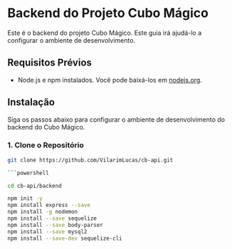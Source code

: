 # Backend do Projeto Cubo Mágico

Este é o backend do projeto Cubo Mágico. Este guia irá ajudá-lo a configurar o ambiente de desenvolvimento.

## Requisitos Prévios

- Node.js e npm instalados. Você pode baixá-los em [nodejs.org](https://nodejs.org/).

## Instalação

Siga os passos abaixo para configurar o ambiente de desenvolvimento do backend do Cubo Mágico.

### 1. Clone o Repositório

```bash
git clone https://github.com/VilarimLucas/cb-api.git

```powershell

cd cb-api/backend

npm init -y
npm install express --save
npm install -g nodemon
npm install --save sequelize
npm install --save body-parser
npm install --save mysql2
npm install --save-dev sequelize-cli




